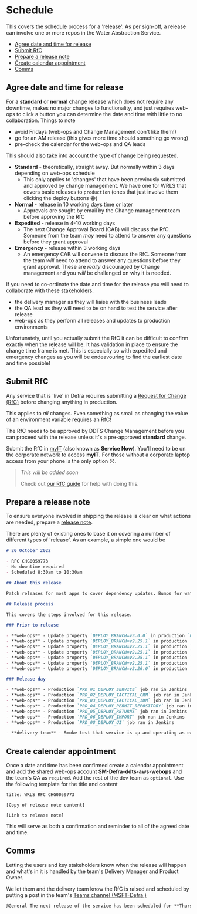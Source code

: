 # Schedule

This covers the schedule process for a 'release'. As per [sign-off](/releasing/sign_off.md), a release can involve one or more repos in the Water Abstraction Service.

- [Agree date and time for release](#agree-date-and-time-for-release)
- [Submit RfC](#submit-rfc)
- [Prepare a release note](#prepare-a-release-note)
- [Create calendar appointment](#create-calendar-appointment)
- [Comms](#comms)

## Agree date and time for release

For a **standard** or **normal** change release which does not require any downtime, makes no major changes to functionality, and just requires web-ops to click a button you can determine the date and time with little to no collaboration. Things to note

- avoid Fridays (web-ops and Change Management don't like them!)
- go for an AM release (this gives more time should something go wrong)
- pre-check the calendar for the web-ops and QA leads

This should also take into account the type of change being requested.

- **Standard** - theoretically, straight away. But normally within 3 days depending on web-ops schedule
  - This only applies to 'changes' that have been previously submitted and approved by change management. We have one for WRLS that covers basic releases to `production` (ones that just involve them clicking the deploy buttons 😁)
- **Normal** - release in 10 working days time or later
  - Approvals are sought by email by the Change management team before approving the RfC
- **Expedited** - release in 4-10 working days
  - The next Change Approval Board (CAB) will discuss the RfC. Someone from the team _may_ need to attend to answer any questions before they grant approval
- **Emergency** - release within 3 working days
  - An emergency CAB will convene to discuss the RfC. Someone from the team _will_ need to attend to answer any questions before they grant approval. These are _really_ discouraged by Change management and you _will_ be challenged on why it is needed.

If you need to co-ordinate the date and time for the release you will need to collaborate with these stakeholders.

- the delivery manager as they will liaise with the business leads
- the QA lead as they will need to be on hand to test the service after release
- web-ops as they perform all releases and updates to production environments

Unfortunately, until you actually submit the RfC it can be difficult to confirm exactly when the release will be. It has validation in place to ensure the change time frame is met. This is especially so with expedited and emergency changes as you will be endeavouring to find the earliest date and time possible!

## Submit RfC

Any service that is 'live' in Defra requires submitting a [Request for Change (RfC)](https://wiki.en.it-processmaps.com/index.php/Checklist_Request_for_Change_RFC) before changing anything in production.

This applies to _all_ changes. Even something as small as changing the value of an environment variable requires an RfC!

The RfC needs to be approved by DDTS Change Management before you can proceed with the release unless it's a pre-approved **standard** change.

Submit the RfC in [myIT](https://defra.service-now.com) (also known as **Service Now**). You'll need to be on the corporate network to access **myIT**. For those without a corporate laptop access from your phone is the only option 😞.

> _This will be added soon_
>
> Check out [our RfC guide](/rfc/README.md) for help with doing this.

## Prepare a release note

To ensure everyone involved in shipping the release is clear on what actions are needed, prepare a [release note](https://gitlab-dev.aws-int.defra.cloud/open/release-notes).

There are plenty of existing ones to base it on covering a number of different types of 'release'. As an example, a simple one would be

```markdown
# 20 October 2022

- RFC CHG0059773
- No downtime required
- Scheduled 8:30am to 10:30am

## About this release

Patch releases for most apps to cover dependency updates. Bumps for water-abstraction-service and water-abstraction-ui to cover support for SROC annual billing.

## Release process

This covers the steps involved for this release.

### Prior to release

- **web-ops** - Update property `DEPLOY_BRANCH=v3.0.0` in production `PRD_01_DEPLOY_SERVICE` job in Jenkins
- **web-ops** - Update property `DEPLOY_BRANCH=v2.25.1` in production `PRD_02_DEPLOY_TACTICAL_CRM` job in Jenkins
- **web-ops** - Update property `DEPLOY_BRANCH=v2.25.1` in production `PRD_03_DEPLOY_TACTICAL_IDM` job in Jenkins
- **web-ops** - Update property `DEPLOY_BRANCH=v2.25.1` in production `PRD_04_DEPLOY_PERMIT_REPOSITORY` job in Jenkins
- **web-ops** - Update property `DEPLOY_BRANCH=v2.25.1` in production `PRD_05_DEPLOY_RETURNS` job in Jenkins
- **web-ops** - Update property `DEPLOY_BRANCH=v2.25.1` in production `PRD_06_DEPLOY_IMPORT` job in Jenkins
- **web-ops** - Update property `DEPLOY_BRANCH=v2.26.0` in production `PRD_08_DEPLOY_UI` job in Jenkins

### Release day

- **web-ops** - Production `PRD_01_DEPLOY_SERVICE` job ran in Jenkins
- **web-ops** - Production `PRD_02_DEPLOY_TACTICAL_CRM` job ran in Jenkins
- **web-ops** - Production `PRD_03_DEPLOY_TACTICAL_IDM` job ran in Jenkins
- **web-ops** - Production `PRD_04_DEPLOY_PERMIT_REPOSITORY` job ran in Jenkins
- **web-ops** - Production `PRD_05_DEPLOY_RETURNS` job ran in Jenkins
- **web-ops** - Production `PRD_06_DEPLOY_IMPORT` job ran in Jenkins
- **web-ops** - Production `PRD_08_DEPLOY_UI` job ran in Jenkins

- **delivery team** - Smoke test that service is up and operating as expected
```

## Create calendar appointment

Once a date and time has been confirmed create a calendar appointment and add the shared web-ops account **SM-Defra-ddts-aws-webops** and the team's QA as `required`. Add the rest of the dev team as `optional`. Use the following template for the title and content

```text
title: WRLS RFC CHG0059773

[Copy of release note content]

[Link to release note]
```

This will serve as both a confirmation and reminder to all of the agreed date and time.

## Comms

Letting the users and key stakeholders know when the release will happen and what's in it is handled by the team's Delivery Manager and Product Owner.

We let them and the delivery team know the RfC is raised and scheduled by putting a post in the team's [Teams channel (MSFT-Defra )](https://teams.microsoft.com/l/team/19%3acSnPCAkeDlujg1vdWAzicBz8xLDXSZgD3hhTSK7QFr81%40thread.tacv2/conversations?groupId=051160dd-3d14-4f28-8354-725992c0cf4c&tenantId=770a2450-0227-4c62-90c7-4e38537f1102)

```markdown
@General The next release of the service has been scheduled for **Thursday October 20** at approximately 8:30pm under RfC **CHG0059773**
```
